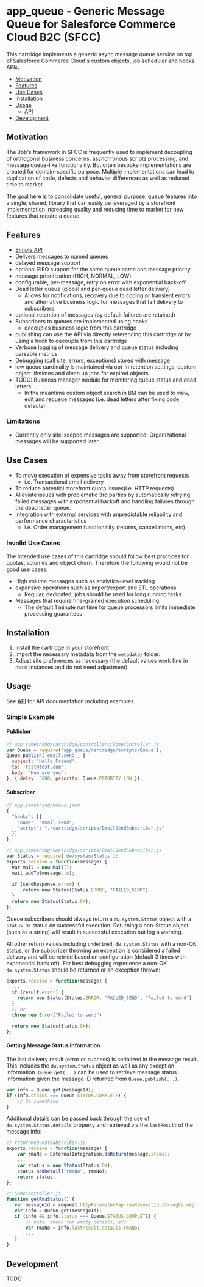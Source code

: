 # app_queue - Generic Message Queue for Salesforce Commerce Cloud B2C (SFCC)

This cartridge implements a generic async message queue service on top of
Salesforce Commerce Cloud's custom objects, job scheduler and hooks APIs.

* [Motivation](#motivation)
* [Features](#features)
* [Use Cases](#use-cases)
* [Installation](#installation)
* [Usage](#usage)
    * [API](./API.md)
* [Development](#development)

## Motivation

The Job's framework in SFCC is frequently used to implement decoupling of
orthogonal business concerns, asynchronous scripts processing, and message
queue-like functionality. But often bespoke implementations are created for
domain-specific purpose. Multiple implementations can lead to duplication of
code, defects and behavior differences as well as reduced time to market.

The goal here is to consolidate useful, general purpose, queue features into
a single, shared, library that can easily be leveraged by a storefront
implementation increasing quality and reducing time to market for new features
that require a queue.

## Features

- [Simple API](#usage)
- Delivers messages to named queues
- delayed message support
- optional FIFO support for the same queue name and message priority
- message prioritization (HIGH, NORMAL, LOW)
- configurable, per-message, retry on error with exponential back-off
- Dead letter queue (global and per-queue dead letter delivery)
    - Allows for notifications, recovery due to coding or transient errors and
      alternative business logic for messages that fail delivery to subscribers
- optional retention of messages (by default failures are retained)
- Subscribers to queues are implemented using hooks
    - decouples business logic from this cartridge
- publishing can use the API via directly referencing this cartridge or by using
  a hook to decouple from this cartridge
- Verbose logging of message delivery and queue status including parsable metrics
- Debugging (call site, errors, exceptions) stored with message
- low queue cardinality is maintained via opt-in retention settings, custom
  object lifetimes and clean up jobs for expired objects.
- TODO: Business manager module for monitoring queue status and dead letters
    - In the meantime custom object search in BM can be used to view, edit and
      requeue messages (i.e. dead letters after fixing code defects)

### Limitations

- Currently only site-scoped messages are supported; Organizational messages
  will be supported later

## Use Cases

- To move execution of expensive tasks away from storefront requests
    - i.e. Transactional email delivery
- To reduce potential storefront quota issues(i.e. HTTP requests)
- Alleviate issues with problematic 3rd parties by automatically retrying
  failed messages with exponential backoff and handling failures through the
  dead letter queue.
- Integration with external services with unpredictable reliability and
  performance characteristics
    - i.e. Order management functionality (returns, cancellations, etc)

### Invalid Use Cases

The intended use cases of this cartridge should follow best practices for
quotas, volumes and object churn. Therefore the following would not be good use
cases:

- High volume messages such as analytics-level tracking
- expensive operations such as import/export and ETL operations
    - Regular, dedicated, jobs should be used for long running tasks.
- Messages that require fine-grained execution scheduling
    - The default 1 minute run time for queue processors limits immediate
      processing guarantees

## Installation

1. Install the cartridge in your storefront
2. Import the necessary metadata from the `metadata/` folder.
3. Adjust site preferences as necessary (the default values work fine in most
instances and do not need adjustment)

## Usage

See [API](./API.md) for API documentation including examples.

### Simple Example

#### Publisher

```js
// app_something/cartridge/controllers/SomeController.js
var Queue = require('app_queue/cartridge/scripts/Queue');
Queue.publish('email.send', {
  subject: 'Hello Friend',
  to: 'test@test.com',
  body: 'How are you',
}, { delay: 3600, priority: Queue.PRIORITY.LOW });
```

#### Subscriber

```js
// app_something/hooks.json
{
  "hooks": [{
    "name": "email.send",
    "script": "./cartridge/scripts/EmailSendSubscriber.js"
  }]
}

// app_something/cartridge/scripts/EmailSendSubscriber.js
var Status = require('dw/system/Status');
exports.receive = function(message) {
  var mail = new Mail();
  mail.addTo(message.to);
  ...
  if (sendResponse.error) {
      return new Status(Status.ERROR, "FAILED_SEND")
  }
  return new Status(Status.OK);
};
```

Queue subscribers should always return a `dw.system.Status` object with a `Status.OK` status on successful execution. Returning a non-Status object (such as a string) will result in successful execution but log a warning.

All other return values including `undefined`, `dw.system.Status` with a non-OK
status, or the subscriber throwing an exception is considered a failed delivery
and will be retried based on configuration (default 3 times with exponential
back off). For best debugging experience a non-OK `dw.system.Status` should be
returned or an exception thrown:

```js
exports.receive = function(message) {
  ...
  if (result.error) {
    return new Status(Status.ERROR, "FAILED_SEND", "Failed to send")
  }
  // or
  throw new Error("Failed to send")

  return new Status(Status.OK);
};
```

#### Getting Message Status Information

The last delivery result (error or success) is serialized in the message result. This includes the `dw.system.Status`
object as well as any exception information. `Queue.get(...)` can be used to retrieve message status information given
the message ID returned from `Queue.publish(...)`.

```js
var info = Queue.get(messageId);
if (info.status === Queue.STATUS.COMPLETE) {
    // do something
}
```

Additional details can be passed back through the use of `dw.system.Status.details` property and retrieved via the
`lastResult` of the message info:

```js
// returnRequestSubscriber.js
exports.receive = function(message) {
    var rmaNo = ExternalIntegration.doReturn(message.items);
    ...
    var status = new Status(Status.OK);
    status.addDetail("rmaNo", rmaNo);
    return status;
};
```

```js
// SomeController.js
function getRmaStatus() {
   var messageId = request.httpParameterMap.rmaRequestId.stringValue;
   var info = Queue.get(messageId);
   if (info && info.status === Queue.STATUS.COMPLETE) {
       // note: check for empty details, etc
       var rmaNo = info.lastResult.details.rmaNo;
       ...
   }
}
```

## Development

TODO
